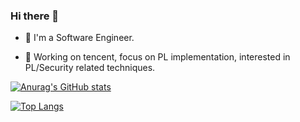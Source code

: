 ### Hi there 👋

- 🤔 I'm a Software Engineer.

- 🔭 Working on tencent, focus on PL implementation, interested in PL/Security related techniques.

[![Anurag's GitHub stats](https://github-readme-stats.vercel.app/api?username=penguin-wwy&show_icons=true&theme=gruvbox_light)](https://github.com/anuraghazra/github-readme-stats)

[![Top Langs](https://github-readme-stats.vercel.app/api/top-langs/?username=penguin-wwy&layout=compact&hide=llvm,HTML,assembly,mirah)](https://github.com/anuraghazra/github-readme-stats)

<!--
**penguin-wwy/penguin-wwy** is a ✨ _special_ ✨ repository because its `README.md` (this file) appears on your GitHub profile.

Here are some ideas to get you started:

- 🔭 I’m currently working on ...
- 🌱 I’m currently learning ...
- 👯 I’m looking to collaborate on ...
- 🤔 I’m looking for help with ...
- 💬 Ask me about ...
- 📫 How to reach me: ...
- 😄 Pronouns: ...
- ⚡ Fun fact: ...
-->
